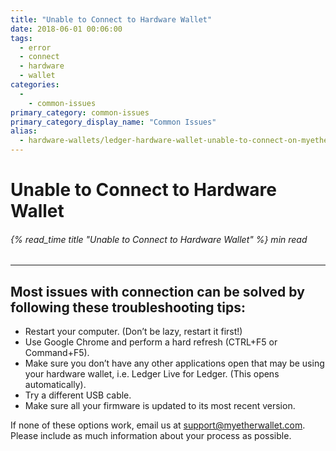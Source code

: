 ```yaml
---
title: "Unable to Connect to Hardware Wallet"
date: 2018-06-01 00:06:00
tags:
  - error
  - connect
  - hardware
  - wallet
categories:
  - 
    - common-issues
primary_category: common-issues
primary_category_display_name: "Common Issues"
alias:
  - hardware-wallets/ledger-hardware-wallet-unable-to-connect-on-myetherwallet.html
---
```


# **Unable to Connect to Hardware Wallet**

###### {% read_time title "Unable to Connect to Hardware Wallet" %} min read

* * *

## **Most issues with connection can be solved by following these troubleshooting tips:**

* Restart your computer. (Don’t be lazy, restart it first!)
* Use Google Chrome and perform a hard refresh (CTRL+F5 or Command+F5).
* Make sure you don’t have any other applications open that may be using your hardware wallet, i.e. Ledger Live for Ledger. (This opens automatically).
* Try a different USB cable.
* Make sure all your firmware is updated to its most recent version. 

If none of these options work, email us at support@myetherwallet.com. Please include as much information about your process as possible.